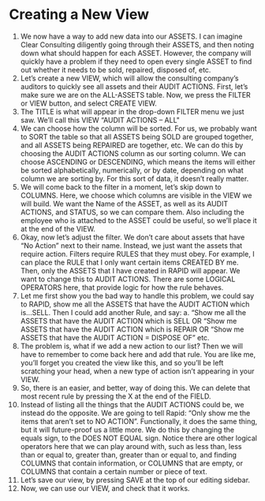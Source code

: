 # Creating a New View

1.	We now have a way to add new data into our ASSETS. I can imagine Clear Consulting diligently going through their ASSETS, and then noting down what should happen for each ASSET. However, the company will quickly have a problem if they need to open every single ASSET to find out whether it needs to be sold, repaired, disposed of, etc.
2.	Let’s create a new VIEW, which will allow the consulting company’s auditors to quickly see all assets and their AUDIT ACTIONS. First, let’s make sure we are on the ALL-ASSETS table. Now, we press the FILTER or VIEW button, and select CREATE VIEW.
3.	The TITLE is what will appear in the drop-down FILTER menu we just saw. We’ll call this VIEW “AUDIT ACTIONS – ALL"
4.	We can choose how the column will be sorted. For us, we probably want to SORT the table so that all ASSETS being SOLD are grouped together, and all ASSETS being REPAIRED are together, etc. We can do this by choosing the AUDIT ACTIONS column as our sorting column. We can choose ASCENDING or DESCENDING, which means the items will either be sorted alphabetically, numerically, or by date, depending on what column we are sorting by. For this sort of data, it doesn’t really matter.
5.	We will come back to the filter in a moment, let’s skip down to COLUMNS. Here, we choose which columns are visible in the VIEW we will build. We want the Name of the ASSET, as well as its AUDIT ACTIONS, and STATUS, so we can compare them. Also including the employee who is attached to the ASSET could be useful, so we’ll place it at the end of the VIEW.
6.	Okay, now let’s adjust the filter. We don’t care about assets that have “No Action” next to their name. Instead, we just want the assets that require action. Filters require RULES that they must obey. For example, I can place the RULE that I only want certain items CREATED BY me. Then, only the ASSETS that I have created in RAPID will appear. We want to change this to AUDIT ACTIONS. There are some LOGICAL OPERATORS here, that provide logic for how the rule behaves.
7.	Let me first show you the bad way to handle this problem, we could say to RAPID, show me all the ASSETS that have the AUDIT ACTION which is...SELL. Then I could add another Rule, and say:
a.	“Show me all the ASSETS that have the AUDIT ACTION which is SELL
OR “Show me ASSETS that have the AUDIT ACTION which is REPAIR
OR “Show me ASSETS that have the AUDIT ACTION = DISPOSE OF” etc.
8.	The problem is, what if we add a new action to our list? Then we will have to remember to come back here and add that rule. You are like me, you’ll forget you created the view like this, and so you’ll be left scratching your head, when a new type of action isn’t appearing in your VIEW.
9.	So, there is an easier, and better, way of doing this. We can delete that most recent rule by pressing the X at the end of the FIELD.
10.	Instead of listing all the things that the AUDIT ACTIONS could be, we instead do the opposite. We are going to tell Rapid: “Only show me the items that aren’t set to NO ACTION”. Functionally, it does the same thing, but it will future-proof us a little more. We do this by changing the equals sign, to the DOES NOT EQUAL sign. Notice there are other logical operators here that we can play around with, such as less than, less than or equal to, greater than, greater than or equal to, and finding COLUMNS that contain information, or COLUMNS that are empty, or COLUMNS that contain a certain number or piece of text.
11.	Let’s save our view, by pressing SAVE at the top of our editing sidebar.
12.	Now, we can use our VIEW, and check that it works.
